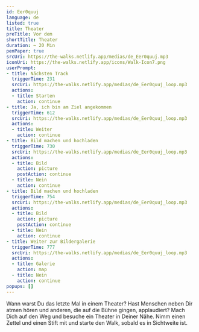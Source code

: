 ```yaml
---
id: Eer0quuj
language: de
listed: true
title: Theater
preTitle: Vor dem
shortTitle: Theater
duration: ~ 20 Min
penPaper: true
srcUri: https://the-walks.netlify.app/medias/de_Eer0quuj.mp3
iconUri: https://the-walks.netlify.app/icons/Walk-Icon7.png
userPrompt:
- title: Nächsten Track
  triggerTime: 231
  srcUri: https://the-walks.netlify.app/medias/de_Eer0quuj_loop.mp3
  actions:
  - title: Starten
    action: continue
- title: Ja, ich bin am Ziel angekommen
  triggerTime: 612
  srcUri: https://the-walks.netlify.app/medias/de_Eer0quuj_loop.mp3
  actions:
  - title: Weiter
    action: continue
- title: Bild machen und hochladen
  triggerTime: 730
  srcUri: https://the-walks.netlify.app/medias/de_Eer0quuj_loop.mp3
  actions:
  - title: Bild
    action: picture
    postAction: continue
  - title: Nein
    action: continue
- title: Bild machen und hochladen
  triggerTime: 754
  srcUri: https://the-walks.netlify.app/medias/de_Eer0quuj_loop.mp3
  actions:
  - title: Bild
    action: picture
    postAction: continue
  - title: Nein
    action: continue
- title: Weiter zur Bildergalerie
  triggerTime: 777
  srcUri: https://the-walks.netlify.app/medias/de_Eer0quuj_loop.mp3
  actions:
  - title: Galerie
    action: map
  - title: Nein
    action: continue
popups: []
---
```

Wann warst Du das letzte Mal in einem Theater? Hast Menschen neben Dir atmen hören und anderen, die auf die Bühne gingen, applaudiert? Mach Dich auf den Weg und besuche ein Theater in Deiner Nähe. Nimm einen Zettel und einen Stift mit und starte den Walk, sobald es in Sichtweite ist.